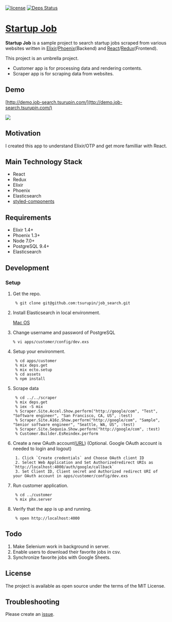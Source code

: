 [![license](https://img.shields.io/github/license/mashape/apistatus.svg)](https://github.com/tsurupin/job_search/blob/master/LICENSE)
[![Deps Status](https://beta.hexfaktor.org/badge/all/github/tsurupin/job_search.svg)](https://beta.hexfaktor.org/github/tsurupin/job_search)

# [Startup Job](http://demo.job-search.tsurupin.com/)


**Startup Job** is a sample project to search startup jobs scraped from various websites written in [Elixir](http://elixir-lang.org/)/[Phoenix](http://www.phoenixframework.org/)(Backend) and [React](https://facebook.github.io/react/)/[Redux](http://redux.js.org/)(Frontend).
 
This project is an umbrella project.
 - Customer app is for processing data and rendering contents. 
 - Scraper app is for scraping data from websites.
 

Demo
-------
[http://demo.job-search.tsurupin.com/](ttp://demo.job-search.tsurupin.com/)

![](https://cloud.githubusercontent.com/assets/1782169/26284819/c05013f8-3df8-11e7-908b-3907c284aa92.gif)

Motivation
-------
I created this app to understand Elixir/OTP and get more familliar with React.

Main Technology Stack
-------
* React
* Redux
* Elixir
* Phoenix
* Elasticsearch
* [styled-components](https://styled-components.com/)


Requirements
-------
- Elixir 1.4+
- Phoenix 1.3+
- Node 7.0+
- PostgreSQL 9.4+
- Elasticsearch


Development
--------

### Setup
1. Get the repo.

        % git clone git@github.com:tsurupin/job_search.git
        
2. Install Elasticsearch in local environment.

   [Mac OS](https://chartio.com/resources/tutorials/how-to-install-elasticsearch-on-mac-os-x/)

3. Change username and password of PostgreSQL 

       % vi apps/customer/config/dev.exs
        
3. Setup your environment.

        % cd apps/customer
        % mix deps.get
        % mix ecto.setup
        % cd assets
        % npm install 
        
        
4. Scrape data 

        % cd ../../scraper         
        % mix deps.get 
        % iex -S mix
        % Scraper.Site.Accel.Show.perform("http://google/com", "Test", "Software engineer", "San Francisco, CA, US", :test)
        % Scraper.Site.A16z.Show.perform("http://google/com", "Sample", "Senior software engineer", "Seattle, WA, US", :test)
        % Scraper.Site.Sequoia.Show.perform("http://google/com", :test)
        % Customer.Builder.EsReindex.perform  
        
5. Create a new OAuth account([URL](https://console.developers.google.com/apis/credentials)) (Optional. Google OAuth account is needed to login and logout)

        1. Click `Create credentials` and Choose OAuth client ID
        2. Select Web Application and Set Authorizedredirect URIs as `http://localhost:4000/auth/google/callback`
        3. Set Client ID, Client secret and Authorized redirect URI of your OAuth account in apps/customer/config/dev.exs
        
        
6. Run customer application.

        % cd ../customer
        % mix phx.server

7. Verify that the app is up and running.

        % open http://localhost:4000

Todo
-------
 1. Make Selenium work in background in server.
 2. Enable users to download their favorite jobs in csv.
 3. Synchronize favorite jobs with Google Sheets.


License
-------
 The project is available as open source under the terms of the MIT License.


Troubleshooting
-------
 Please create an [issue](https://github.com/tsurupin/job_search/issues).